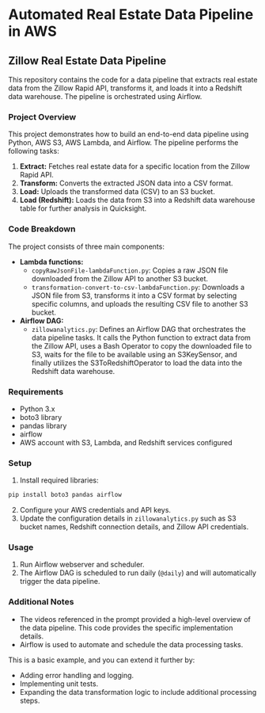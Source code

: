 # Automated Real Estate Data Pipeline in AWS

## Zillow Real Estate Data Pipeline 

This repository contains the code for a data pipeline that extracts real estate data from the Zillow Rapid API, transforms it, and loads it into a Redshift data warehouse. The pipeline is orchestrated using Airflow.

### Project Overview

This project demonstrates how to build an end-to-end data pipeline using Python, AWS S3, AWS Lambda, and Airflow. The pipeline performs the following tasks:

1. **Extract:** Fetches real estate data for a specific location from the Zillow Rapid API.
2. **Transform:** Converts the extracted JSON data into a CSV format. 
3. **Load:** Uploads the transformed data (CSV) to an S3 bucket.
4. **Load (Redshift):** Loads the data from S3 into a Redshift data warehouse table for further analysis in Quicksight.

### Code Breakdown

The project consists of three main components:

  * **Lambda functions:**
      * `copyRawJsonFile-lambdaFunction.py`: Copies a raw JSON file downloaded from the Zillow API to another S3 bucket.
      * `transformation-convert-to-csv-lambdaFunction.py`: Downloads a JSON file from S3, transforms it into a CSV format by selecting specific columns, and uploads the resulting CSV file to another S3 bucket.
  * **Airflow DAG:**
      * `zillowanalytics.py`: Defines an Airflow DAG that orchestrates the data pipeline tasks. It calls the Python function to extract data from the Zillow API, uses a Bash Operator to copy the downloaded file to S3, waits for the file to be available using an S3KeySensor, and finally utilizes the S3ToRedshiftOperator to load the data into the Redshift data warehouse.

### Requirements

* Python 3.x
* boto3 library
* pandas library
* airflow
* AWS account with S3, Lambda, and Redshift services configured

### Setup

1. Install required libraries:
  ```bash
  pip install boto3 pandas airflow
  ```
2. Configure your AWS credentials and API keys.
3. Update the configuration details in `zillowanalytics.py` such as S3 bucket names, Redshift connection details, and Zillow API credentials.

### Usage

1. Run Airflow webserver and scheduler.
2. The Airflow DAG is scheduled to run daily (`@daily`) and will automatically trigger the data pipeline.

### Additional Notes

* The videos referenced in the prompt provided a high-level overview of the data pipeline. This code provides the specific implementation details. 
* Airflow is used to automate and schedule the data processing tasks.

This is a basic example, and you can extend it further by:

* Adding error handling and logging.
* Implementing unit tests. 
* Expanding the data transformation logic to include additional processing steps.

